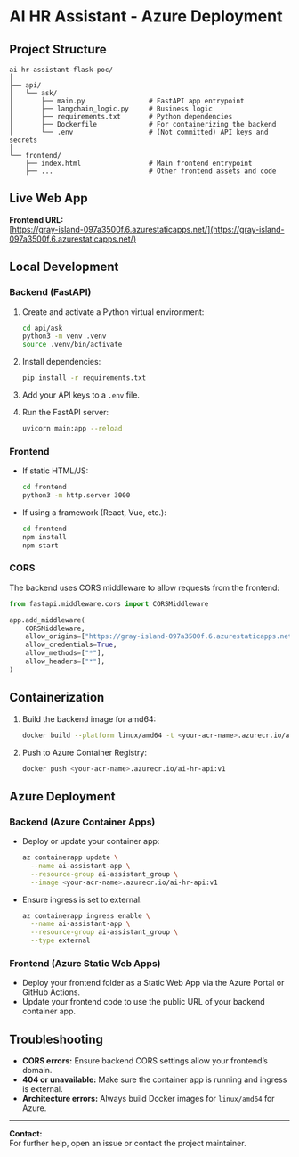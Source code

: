 # AI HR Assistant - Azure Deployment

## Project Structure

```
ai-hr-assistant-flask-poc/
│
├── api/
│   └── ask/
│       ├── main.py                # FastAPI app entrypoint
│       ├── langchain_logic.py     # Business logic
│       ├── requirements.txt       # Python dependencies
│       ├── Dockerfile             # For containerizing the backend
│       └── .env                   # (Not committed) API keys and secrets
│
└── frontend/
    ├── index.html                 # Main frontend entrypoint
    ├── ...                        # Other frontend assets and code
```

## Live Web App

**Frontend URL:**  
[https://gray-island-097a3500f.6.azurestaticapps.net/](https://gray-island-097a3500f.6.azurestaticapps.net/)

## Local Development

### Backend (FastAPI)

1. Create and activate a Python virtual environment:
    ```bash
    cd api/ask
    python3 -m venv .venv
    source .venv/bin/activate
    ```

2. Install dependencies:
    ```bash
    pip install -r requirements.txt
    ```

3. Add your API keys to a `.env` file.

4. Run the FastAPI server:
    ```bash
    uvicorn main:app --reload
    ```

### Frontend

- If static HTML/JS:
    ```bash
    cd frontend
    python3 -m http.server 3000
    ```
- If using a framework (React, Vue, etc.):
    ```bash
    cd frontend
    npm install
    npm start
    ```

### CORS

The backend uses CORS middleware to allow requests from the frontend:
```python
from fastapi.middleware.cors import CORSMiddleware

app.add_middleware(
    CORSMiddleware,
    allow_origins=["https://gray-island-097a3500f.6.azurestaticapps.net"],  # Update for production
    allow_credentials=True,
    allow_methods=["*"],
    allow_headers=["*"],
)
```

## Containerization

1. Build the backend image for amd64:
    ```bash
    docker build --platform linux/amd64 -t <your-acr-name>.azurecr.io/ai-hr-api:v1 .
    ```
2. Push to Azure Container Registry:
    ```bash
    docker push <your-acr-name>.azurecr.io/ai-hr-api:v1
    ```

## Azure Deployment

### Backend (Azure Container Apps)

- Deploy or update your container app:
    ```bash
    az containerapp update \
      --name ai-assistant-app \
      --resource-group ai-assistant_group \
      --image <your-acr-name>.azurecr.io/ai-hr-api:v1
    ```
- Ensure ingress is set to external:
    ```bash
    az containerapp ingress enable \
      --name ai-assistant-app \
      --resource-group ai-assistant_group \
      --type external
    ```

### Frontend (Azure Static Web Apps)

- Deploy your frontend folder as a Static Web App via the Azure Portal or GitHub Actions.
- Update your frontend code to use the public URL of your backend container app.

## Troubleshooting

- **CORS errors:** Ensure backend CORS settings allow your frontend’s domain.
- **404 or unavailable:** Make sure the container app is running and ingress is external.
- **Architecture errors:** Always build Docker images for `linux/amd64` for Azure.

---

**Contact:**  
For further help, open an issue or contact the project maintainer.